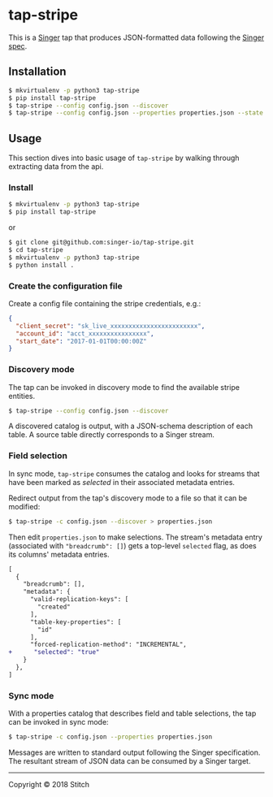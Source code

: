 # tap-stripe

This is a [Singer](https://singer.io) tap that produces JSON-formatted data
following the [Singer
spec](https://github.com/singer-io/getting-started/blob/master/SPEC.md).

## Installation

```bash
$ mkvirtualenv -p python3 tap-stripe
$ pip install tap-stripe
$ tap-stripe --config config.json --discover
$ tap-stripe --config config.json --properties properties.json --state state.json
```

## Usage

This section dives into basic usage of `tap-stripe` by walking through extracting
data from the api.

### Install

```bash
$ mkvirtualenv -p python3 tap-stripe
$ pip install tap-stripe
```

or

```bash
$ git clone git@github.com:singer-io/tap-stripe.git
$ cd tap-stripe
$ mkvirtualenv -p python3 tap-stripe
$ python install .
```

### Create the configuration file

Create a config file containing the stripe credentials, e.g.:

```json
{
  "client_secret": "sk_live_xxxxxxxxxxxxxxxxxxxxxxxx",
  "account_id": "acct_xxxxxxxxxxxxxxxx",
  "start_date": "2017-01-01T00:00:00Z"
}
```

### Discovery mode

The tap can be invoked in discovery mode to find the available stripe entities.

```bash
$ tap-stripe --config config.json --discover

```

A discovered catalog is output, with a JSON-schema description of each table. A
source table directly corresponds to a Singer stream.

### Field selection

In sync mode, `tap-stripe` consumes the catalog and looks for streams that have been
marked as _selected_ in their associated metadata entries.

Redirect output from the tap's discovery mode to a file so that it can be
modified:

```bash
$ tap-stripe -c config.json --discover > properties.json
```

Then edit `properties.json` to make selections. The stream's metadata entry (associated
with `"breadcrumb": []`) gets a top-level `selected` flag, as does its columns' metadata
entries.

```diff
[
  {
    "breadcrumb": [],
    "metadata": {
      "valid-replication-keys": [
        "created"
      ],
      "table-key-properties": [
        "id"
      ],
      "forced-replication-method": "INCREMENTAL",
+      "selected": "true"
    }
  },
]
```

### Sync mode

With a properties catalog that describes field and table selections, the tap can be invoked in sync mode:

```bash
$ tap-stripe -c config.json --properties properties.json
```

Messages are written to standard output following the Singer specification. The
resultant stream of JSON data can be consumed by a Singer target.

---

Copyright &copy; 2018 Stitch

